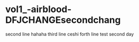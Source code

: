 # vol1_-airblood-DFJCHANGEsecondchang
second line hahaha
third line ceshi
forth line test
second day
